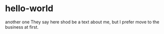 # hello-world
another one
They say here shod be a text about me, but I prefer move to the business at first.
